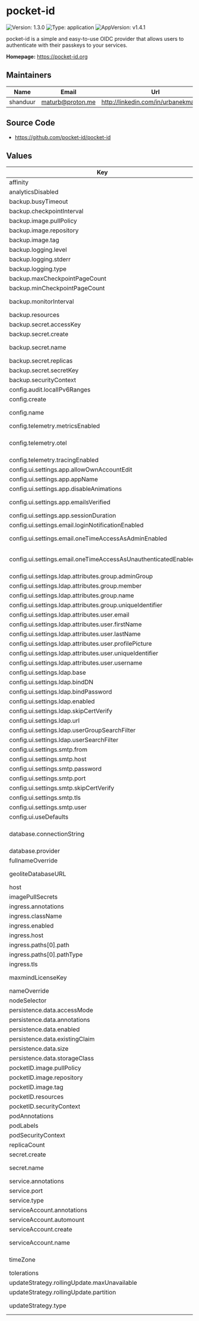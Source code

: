 # pocket-id

![Version: 1.3.0](https://img.shields.io/badge/Version-1.3.0-informational?style=flat) ![Type: application](https://img.shields.io/badge/Type-application-informational?style=flat) ![AppVersion: v1.4.1](https://img.shields.io/badge/AppVersion-v1.4.1-informational?style=flat)

pocket-id is a simple and easy-to-use OIDC provider that allows users to authenticate
with their passkeys to your services.

**Homepage:** <https://pocket-id.org>

## Maintainers

| Name | Email | Url |
| ---- | ------ | --- |
| shanduur | <maturb@proton.me> | <http://linkedin.com/in/urbanekmateusz> |

## Source Code

* <https://github.com/pocket-id/pocket-id>

## Values

| Key | Type | Default | Description |
|-----|------|---------|-------------|
| affinity | object | `{}` | Affinity settings for the pods. |
| analyticsDisabled | bool | `false` | Specifies if the server should send heartbeat to Pocket-ID for analytic purposes. |
| backup.busyTimeout | string | `"1s"` | Busy timeout, if empty, default is used. |
| backup.checkpointInterval | string | `"1m"` | Interval between checkpoints in Go duration format. If empty, default is used. |
| backup.image.pullPolicy | string | `"IfNotPresent"` | Image pull policy. |
| backup.image.repository | string | `"docker.io/litestream/litestream"` | Registry and repository for the litestream image. |
| backup.image.tag | string | `"0.3.13"` | Tag for the image. |
| backup.logging.level | string | `"INFO"` | Logging level. Options: DEBUG, INFO, WARNING, ERROR |
| backup.logging.stderr | bool | `false` | Whether to log to stderr (default is stdout) |
| backup.logging.type | string | `"text"` | Logging format. Options: text or json |
| backup.maxCheckpointPageCount | int | `10000` | Maximum number of pages processed during a checkpoint. |
| backup.minCheckpointPageCount | int | `1000` | Minimum number of pages to trigger a checkpoint. |
| backup.monitorInterval | string | `"1s"` | Interval for monitoring in Go duration format (e.g. "30s"). If empty, default is used. |
| backup.resources | object | `{}` |  |
| backup.secret.accessKey | string | `""` | Primary S3 access key. |
| backup.secret.create | bool | `true` | Specifies whether a secret should be created. |
| backup.secret.name | string | `""` | Specifies name of a secret used to configure the pocket-id. If not filled, uses full name. |
| backup.secret.replicas | list | `[]` |  |
| backup.secret.secretKey | string | `""` | Primary S3 secret key. |
| backup.securityContext | object | `{}` |  |
| config.audit.localIPv6Ranges | string | `""` | User configured local IPv6 ranges for the audit log. |
| config.create | bool | `true` | Specifies whether a config map should be created. |
| config.name | string | `""` | Specifies name of a config map used to configure the pocket-id. If not filled, uses full name. |
| config.telemetry.metricsEnabled | bool | `false` | Enables OpenTelemetry metrics. |
| config.telemetry.otel | object | `{}` | OpenTelemetry SDK environment variables. https://opentelemetry.io/docs/specs/otel/configuration/sdk-environment-variables/ |
| config.telemetry.tracingEnabled | bool | `false` | Enables OpenTelemetry tracing. |
| config.ui.settings.app.allowOwnAccountEdit | bool | `true` | Whether users can edit their own account details |
| config.ui.settings.app.appName | string | `"Pocket ID"` | The name of the application to be displayed in the UI |
| config.ui.settings.app.disableAnimations | bool | `false` | Whether to disable animations in the Admin UI |
| config.ui.settings.app.emailsVerified | bool | `false` | Whether the user's email is pre-marked as verified for OIDC clients (typically used for testing) |
| config.ui.settings.app.sessionDuration | int | `60` | Duration in minutes of a session before the user must sign in again |
| config.ui.settings.email.loginNotificationEnabled | bool | `false` | Whether to send an email notification when a user logs in from a new device |
| config.ui.settings.email.oneTimeAccessAsAdminEnabled | bool | `false` | Whether to allow admins to send one-time access sign-in links to the user's email |
| config.ui.settings.email.oneTimeAccessAsUnauthenticatedEnabled | bool | `false` | Whether to allow unauthenticated users to request one-time access sign-in links sent to the user's email    (note: this reduces security significantly, as anyone with email access can sign in) |
| config.ui.settings.ldap.attributes.group.adminGroup | string | `""` | LDAP attribute for the admin group (used to assign Admin privileges) |
| config.ui.settings.ldap.attributes.group.member | string | `"member"` | LDAP attribute for querying group members |
| config.ui.settings.ldap.attributes.group.name | string | `""` | LDAP attribute for the group's name |
| config.ui.settings.ldap.attributes.group.uniqueIdentifier | string | `""` | LDAP attribute for the unique identifier of the group |
| config.ui.settings.ldap.attributes.user.email | string | `""` | LDAP attribute for the email address of the user |
| config.ui.settings.ldap.attributes.user.firstName | string | `""` | LDAP attribute for the user's first name |
| config.ui.settings.ldap.attributes.user.lastName | string | `""` | LDAP attribute for the user's last name |
| config.ui.settings.ldap.attributes.user.profilePicture | string | `""` | LDAP attribute for the user's profile picture |
| config.ui.settings.ldap.attributes.user.uniqueIdentifier | string | `""` | LDAP attribute for the unique identifier of the user |
| config.ui.settings.ldap.attributes.user.username | string | `""` | LDAP attribute for the username of the user |
| config.ui.settings.ldap.base | string | `""` | LDAP search base DN for queries |
| config.ui.settings.ldap.bindDN | string | `""` | LDAP bind distinguished name (DN) |
| config.ui.settings.ldap.bindPassword | string | `""` | LDAP bind password for authentication |
| config.ui.settings.ldap.enabled | bool | `false` | Whether to enable LDAP authentication |
| config.ui.settings.ldap.skipCertVerify | bool | `false` | Whether to skip LDAP certificate verification (useful for self-signed certificates) |
| config.ui.settings.ldap.url | string | `""` | URL of the LDAP server |
| config.ui.settings.ldap.userGroupSearchFilter | string | `"(objectClass=groupOfNames)"` | LDAP group search filter (default is typically fine for most setups) |
| config.ui.settings.ldap.userSearchFilter | string | `"(objectClass=person)"` | LDAP user search filter (default is typically fine for most setups) |
| config.ui.settings.smtp.from | string | `""` | Sender email address for outgoing emails |
| config.ui.settings.smtp.host | string | `""` | SMTP server hostname used to send outgoing emails |
| config.ui.settings.smtp.password | string | `""` | SMTP password for authentication |
| config.ui.settings.smtp.port | string | `""` | SMTP server port |
| config.ui.settings.smtp.skipCertVerify | bool | `false` | Whether to skip SMTP certificate verification (useful for self-signed certificates) |
| config.ui.settings.smtp.tls | string | `"none"` | TLS option to use for SMTP. Options are 'none', 'starttls', or 'tls' |
| config.ui.settings.smtp.user | string | `""` | SMTP username for authentication |
| config.ui.useDefaults | bool | `true` | Whether to enable default settings for the UI or allow customizations |
| database.connectionString | string | `"file:data/pocket-id.db?_pragma=journal_mode(WAL)&_pragma=busy_timeout(2500)&_txlock=immediate"` | Connection string for the database.    - For sqlite: file:data/pocket-id.db?_pragma=journal_mode(WAL)&_pragma=busy_timeout(2500)&_txlock=immediate    - For postgres: postgres://user:password@host:port/dbname |
| database.provider | string | `"sqlite"` | Database provider to use. Options: "sqlite" or "postgres". |
| fullnameOverride | string | `""` | Override for the full name. |
| geoliteDatabaseURL | string | `"https://download.maxmind.com/app/geoip_download?edition_id=GeoLite2-City&license_key=%s&suffix=tar.gz"` | URL template to download the MaxMind GeoLite2-City database. `%s` will be replaced with the license key. |
| host | string | `""` | Host where you will access the app. |
| imagePullSecrets | list | `[]` | Secrets for pulling images. |
| ingress.annotations | object | `{}` | Annotations to add to the ingress. |
| ingress.className | string | `""` | Ingress class name. |
| ingress.enabled | bool | `false` | Specifies whether ingress should be enabled. |
| ingress.host | string | `"pocket-id.example.local"` | Ingress host configuration. |
| ingress.paths[0].path | string | `"/"` |  |
| ingress.paths[0].pathType | string | `"ImplementationSpecific"` |  |
| ingress.tls | list | `[]` | List of TLS configurations for the ingress. |
| maxmindLicenseKey | string | `""` | MaxMind license key used to download the GeoLite2 database. Leave blank to disable download. |
| nameOverride | string | `""` | Override for the name. |
| nodeSelector | object | `{}` | Node selector for the pods. |
| persistence.data.accessMode | string | `"ReadWriteOnce"` | Access mode for the PVC. |
| persistence.data.annotations | object | `{}` | Annotations applied to PVC. |
| persistence.data.enabled | bool | `false` | Enable/disable PVC creation for data. |
| persistence.data.existingClaim | string | `""` | Use an existing PVC if defined, otherwise create one. |
| persistence.data.size | string | `"10Gi"` | Storage size for the PVC. |
| persistence.data.storageClass | string | `""` | Specify the StorageClass (if required). |
| pocketID.image.pullPolicy | string | `"IfNotPresent"` | Image pull policy. |
| pocketID.image.repository | string | `"ghcr.io/pocket-id/pocket-id"` | Registry and repository for the pocket-id image. |
| pocketID.image.tag | string | `"v1.4.1"` | Tag for the image. |
| pocketID.resources | object | `{}` |  |
| pocketID.securityContext | object | `{}` |  |
| podAnnotations | object | `{}` | Annotations to be added to the pods. |
| podLabels | object | `{}` | Labels to be added to the pods. |
| podSecurityContext | object | `{}` |  |
| replicaCount | int | `1` | Number of replicas for the stateful set. |
| secret.create | bool | `true` | Specifies whether a secret should be created. |
| secret.name | string | `""` | Specifies name of a secret used to configure the pocket-id. If not filled, uses full name. |
| service.annotations | object | `{}` | Annotations to add to the service. |
| service.port | int | `80` | Service port. |
| service.type | string | `"ClusterIP"` | Service type. |
| serviceAccount.annotations | object | `{}` | Annotations to add to the service account. |
| serviceAccount.automount | bool | `true` | Automatically mount a ServiceAccount's API credentials. |
| serviceAccount.create | bool | `true` | Specifies whether a service account should be created. |
| serviceAccount.name | string | `""` | The name of the service account to use. If not set and create is true, a name is generated using the fullname template. |
| timeZone | string | `"Etc/UTC"` | Specifies the time zone to be used by the application. Use a valid IANA time zone string (e.g., "Etc/UTC", "America/New_York"). |
| tolerations | list | `[]` | Tolerations for the pods. |
| updateStrategy.rollingUpdate.maxUnavailable | string | `"100%"` |  |
| updateStrategy.rollingUpdate.partition | int | `0` |  |
| updateStrategy.type | string | `"RollingUpdate"` | The deployment strategy to use to replace existing pods with new ones. Options: "RollingUpdate" or "OnDelete". |

